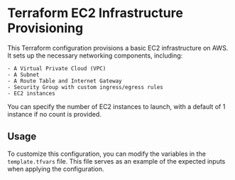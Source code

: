 # Terraform EC2 Infrastructure Provisioning

This Terraform configuration provisions a basic EC2 infrastructure on AWS. It sets up the necessary networking components, including:

    - A Virtual Private Cloud (VPC)
    - A Subnet
    - A Route Table and Internet Gateway
    - Security Group with custom ingress/egress rules
    - EC2 instances

You can specify the number of EC2 instances to launch, with a default of 1 instance if no count is provided.

## Usage

To customize this configuration, you can modify the variables in the `template.tfvars` file. This file serves as an example of the expected inputs when applying the configuration.